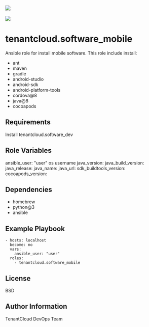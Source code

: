 
<br><img src="https://github.com/tenantcloud/ansible-role-software-mobile/workflows/Ansible Lint/badge.svg?branch-master"><br>
<br><img src="https://github.com/tenantcloud/ansible-role-software-mobile/workflows/Yaml Lint/badge.svg?branch-master"><br>

tenantcloud.software_mobile
=========

Ansible role for install mobile software. This role include install:

  - ant
  - maven
  - gradle
  - android-studio
  - android-sdk
  - android-platform-tools
  - cordova@8
  - java@8
  - cocoapods

Requirements
------------

Install tenantcloud.software_dev

Role Variables
--------------

ansible_user: "user" os username
java_version:
java_build_version:
java_release:
java_name:
java_url:
sdk_buildtools_version:
cocoapods_version:

Dependencies
------------

  - homebrew
  - python@3
  - ansible

Example Playbook
----------------

    - hosts: localhost
      become: no
      vars:
        ansible_user: "user"
      roles:
        - tenantcloud.software_mobile

License
-------

BSD

Author Information
------------------

TenantCloud DevOps Team
